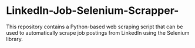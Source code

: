 # LinkedIn-Job-Selenium-Scrapper-
This repository contains a Python-based web scraping script that can be used to automatically scrape job postings from LinkedIn using the Selenium library.
